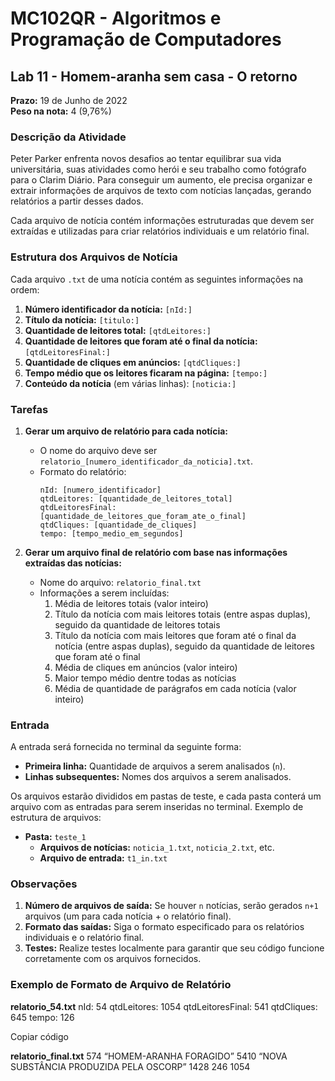 # MC102QR - Algoritmos e Programação de Computadores

## Lab 11 - Homem-aranha sem casa - O retorno

**Prazo:** 19 de Junho de 2022  
**Peso na nota:** 4 (9,76%)

### Descrição da Atividade

Peter Parker enfrenta novos desafios ao tentar equilibrar sua vida universitária, suas atividades como herói e seu trabalho como fotógrafo para o Clarim Diário. Para conseguir um aumento, ele precisa organizar e extrair informações de arquivos de texto com notícias lançadas, gerando relatórios a partir desses dados.

Cada arquivo de notícia contém informações estruturadas que devem ser extraídas e utilizadas para criar relatórios individuais e um relatório final.

### Estrutura dos Arquivos de Notícia

Cada arquivo `.txt` de uma notícia contém as seguintes informações na ordem:

1. **Número identificador da notícia:** `[nId:]`
2. **Título da notícia:** `[titulo:]`
3. **Quantidade de leitores total:** `[qtdLeitores:]`
4. **Quantidade de leitores que foram até o final da notícia:** `[qtdLeitoresFinal:]`
5. **Quantidade de cliques em anúncios:** `[qtdCliques:]`
6. **Tempo médio que os leitores ficaram na página:** `[tempo:]`
7. **Conteúdo da notícia** (em várias linhas): `[noticia:]`

### Tarefas

1. **Gerar um arquivo de relatório para cada notícia:**
   - O nome do arquivo deve ser `relatorio_[numero_identificador_da_noticia].txt`.
   - Formato do relatório:
     ```
     nId: [numero_identificador]
     qtdLeitores: [quantidade_de_leitores_total]
     qtdLeitoresFinal: [quantidade_de_leitores_que_foram_ate_o_final]
     qtdCliques: [quantidade_de_cliques]
     tempo: [tempo_medio_em_segundos]
     ```

2. **Gerar um arquivo final de relatório com base nas informações extraídas das notícias:**
   - Nome do arquivo: `relatorio_final.txt`
   - Informações a serem incluídas:
     1. Média de leitores totais (valor inteiro)
     2. Título da notícia com mais leitores totais (entre aspas duplas), seguido da quantidade de leitores totais
     3. Título da notícia com mais leitores que foram até o final da notícia (entre aspas duplas), seguido da quantidade de leitores que foram até o final
     4. Média de cliques em anúncios (valor inteiro)
     5. Maior tempo médio dentre todas as notícias
     6. Média de quantidade de parágrafos em cada notícia (valor inteiro)

### Entrada

A entrada será fornecida no terminal da seguinte forma:

- **Primeira linha:** Quantidade de arquivos a serem analisados (`n`).
- **Linhas subsequentes:** Nomes dos arquivos a serem analisados.

Os arquivos estarão divididos em pastas de teste, e cada pasta conterá um arquivo com as entradas para serem inseridas no terminal. Exemplo de estrutura de arquivos:

- **Pasta:** `teste_1`
  - **Arquivos de notícias:** `noticia_1.txt`, `noticia_2.txt`, etc.
  - **Arquivo de entrada:** `t1_in.txt`

### Observações

1. **Número de arquivos de saída:** Se houver `n` notícias, serão gerados `n+1` arquivos (um para cada notícia + o relatório final).
2. **Formato das saídas:** Siga o formato especificado para os relatórios individuais e o relatório final.
3. **Testes:** Realize testes localmente para garantir que seu código funcione corretamente com os arquivos fornecidos.

### Exemplo de Formato de Arquivo de Relatório

**relatorio_54.txt**
nId: 54
qtdLeitores: 1054
qtdLeitoresFinal: 541
qtdCliques: 645
tempo: 126

Copiar código

**relatorio_final.txt**
574
“HOMEM-ARANHA FORAGIDO” 5410
“NOVA SUBSTÂNCIA PRODUZIDA PELA OSCORP” 1428
246
1054
